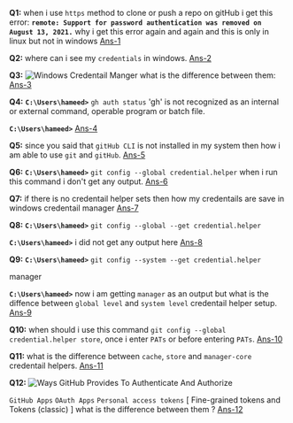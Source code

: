 **Q1:** when i use `https` method to clone or push a repo on gitHub i get this error: **`remote: Support for password authentication was removed on August 13, 2021.`**
why i get this error again and again and this is only in linux but not in windows [Ans-1]()

**Q2:** where can i see my `credentials` in windows. [Ans-2]()

**Q3:** ![Windows Credentail Manger]()
what is the difference between them: [Ans-3]()

**Q4:** **`C:\Users\hameed>`** `gh auth status`
'gh' is not recognized as an internal or external command,
operable program or batch file.

**`C:\Users\hameed>`** [Ans-4]()

**Q5:** since you said that `gitHub CLI` is not installed in my system then how i am able to use `git` and `gitHub`. [Ans-5]()

**Q6:** **`C:\Users\hameed>`** `git config --global credential.helper` when i run this command i don't get any output. [Ans-6]()

**Q7:** if there is no credentail helper sets then how my credentails are save in windows credentail manager [Ans-7]()

**Q8:** **`C:\Users\hameed>`** `git config --global --get credential.helper`

**`C:\Users\hameed>`** i did not get any output here [Ans-8]()

**Q9:** **`C:\Users\hameed>`** `git config --system --get credential.helper`

manager

**`C:\Users\hameed>`** now i am getting `manager` as an output but what is the diffence between `global level` and `system level` credentail helper setup. [Ans-9]()

**Q10:** when should i use this command `git config --global credential.helper store`, once i enter `PATs` or before entering `PATs`. [Ans-10]()

**Q11:** what is the difference between `cache`, `store` and `manager-core` credentail helpers. [Ans-11]()

**Q12:** ![Ways GitHub Provides To Authenticate And Authorize]()

`GitHub Apps`
`OAuth Apps`
`Personal access tokens` [ Fine-grained tokens and Tokens (classic) ] what is the difference between them ? [Ans-12]()
